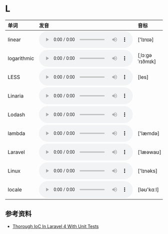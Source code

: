 
# L

| 单词  | 发音 | 音标 |
| :-- | :-- | :-- |
| linear | <audio src="/public/audio/linear.mp3" controls="controls" controlslist="nodownload"></audio> | ['lɪnɪə] |
| logarithmic | <audio src="/public/audio/logarithmic.mp3" controls="controls" controlslist="nodownload"></audio> | [ˌlɔːɡəˈrɪðmɪk] |
| LESS | <audio src="/public/audio/LESS.mp3" controls="controls" controlslist="nodownload"></audio> | [les] |
| Linaria | <audio src="/public/audio/Linaria.mp3" controls="controls" controlslist="nodownload"></audio> |  |
| Lodash | <audio src="/public/audio/Lodash.mp3" controls="controls" controlslist="nodownload"></audio> |  |
| lambda | <audio src="/public/audio/lambda.mp3" controls="controls" controlslist="nodownload"></audio> | ['læmdə] |
| Laravel | <audio src="/public/audio/Laravel.mp3" controls="controls" controlslist="nodownload"></audio> | [ˈlæəwaʊ] |
| Linux | <audio src="/public/audio/Linux.mp3" controls="controls" controlslist="nodownload"></audio> | ['lɪnəks] |
| locale | <audio src="/public/audio/locale.mp3" controls="controls" controlslist="nodownload"></audio> | [ləʊ'kɑːl] |

## 参考资料

- [Thorough IoC In Laravel 4 With Unit Tests](https://www.youtube.com/watch?v=F1VyHfoUuLU&feature=youtu.be)

